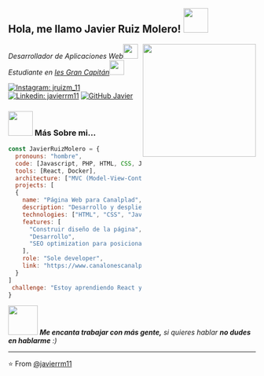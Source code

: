 <h2> Hola, me llamo Javier Ruiz Molero! <img src="https://media.giphy.com/media/mGcNjsfWAjY5AEZNw6/giphy.gif" width="50"></h2>
<img align='right' src="https://cdn-icons-png.flaticon.com/512/3271/3271001.png" width="230">
<p><em>Desarrollador de Aplicaciones Web</a><img src="https://media.giphy.com/media/fYSnHlufseco8Fh93Z/giphy.gif" width="30"></br>
  Estudiante en <a href="https://www.iesgrancapitan.org/">Ies Gran Capitán</a><img src="https://media.giphy.com/media/WUlplcMpOCEmTGBtBW/giphy.gif" width="30"> 
</em></p>

[![Instagram: jruizm_11](https://img.shields.io/badge/-@jruizm__11-purple?style=flat-square&logo=Instagram&logoColor=white&link=https://www.instagram.com/jruizm_11/)](https://www.instagram.com/jruizm_11/)
[![Linkedin: javierrm11](https://img.shields.io/badge/-javierrm11-blue?style=flat-square&logo=Linkedin&logoColor=white&link=https://www.linkedin.com/in/javierrm11/)](https://www.linkedin.com/in/javierrm11/)
[![GitHub Javier](https://img.shields.io/github/followers/javierrm11?label=follow&style=social)](https://github.com/javierrm11)


### <img src="https://media.giphy.com/media/VgCDAzcKvsR6OM0uWg/giphy.gif" width="50"> Más Sobre mi...  

```javascript
const JavierRuizMolero = {
  pronouns: "hombre",
  code: [Javascript, PHP, HTML, CSS, Java, MySql],
  tools: [React, Docker],
  architecture: ["MVC (Model-View-Controller)", "clean architecture"", "hexagonal architecture", "design system pattern"],
  projects: [
  {
    name: "Página Web para Canalplad",
    description: "Desarrollo y despliegue de página responsive y funcional para Canalplad, incluyendo buen manejo de Front End",
    technologies: ["HTML", "CSS", "JavaScript"],
    features: [
      "Construir diseño de la página",
      "Desarrollo",
      "SEO optimization para posicionarse en Navegadores.",
    ],
    role: "Sole developer",
    link: "https://www.canalonescanalplad.es/"
  }
]
 challenge: "Estoy aprendiendo React y JavaScript Avanzado y mejorando cada día para ser el mejor"
}
```

<img src="https://media.giphy.com/media/LnQjpWaON8nhr21vNW/giphy.gif" width="60"> <em><b>Me encanta trabajar con más gente,</b> si quieres hablar <b>no dudes en hablarme</b> :)</em>

---

⭐️ From [@javierrm11](https://github.com/javierrm11)
